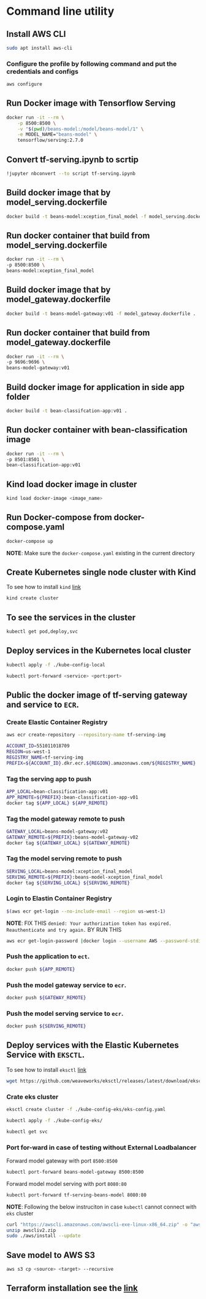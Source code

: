 # Command line utility

## Install AWS CLI

```bash
sudo apt install aws-cli
```

### Configure the profile by following command and put the credentials and configs

```bash
aws configure
```

## Run Docker image with Tensorflow Serving

```bash
docker run -it --rm \
    -p 8500:8500 \
    -v "$(pwd)/beans-model:/model/beans-model/1" \
    -e MODEL_NAME="beans-model" \
    tensorflow/serving:2.7.0
```

## Convert tf-serving.ipynb to scrtip

```bash
!jupyter nbconvert --to script tf-serving.ipynb
```

## Build docker image that by model_serving.dockerfile
```bash
docker build -t beans-model:xception_final_model -f model_serving.dockerfile .
```

## Run docker container that build from model_serving.dockerfile
```bash
docker run -it --rm \
-p 8500:8500 \
beans-model:xception_final_model
```

## Build docker image that by model_gateway.dockerfile
```bash
docker build -t beans-model-gateway:v01 -f model_gateway.dockerfile .
```

## Run docker container that build from model_gateway.dockerfile

```bash
docker run -it --rm \
-p 9696:9696 \
beans-model-gateway:v01
```

## Build docker image for application in side app folder

```bash
docker build -t bean-classifcation-app:v01 .
```

## Run docker container with bean-classification image

```bash
docker run -it --rm \
-p 8501:8501 \
bean-classification-app:v01
```

## Kind load docker image in cluster
```bash
kind load docker-image <image_name>
```

## Run Docker-compose from docker-compose.yaml

```bash
docker-compose up
```

**NOTE**: Make sure the `docker-compose.yaml` existing in the current directory

## Create Kubernetes single node cluster with Kind

To see how to install `kind` [link](https://kind.sigs.k8s.io/docs/user/quick-start/)


```bash
kind create cluster
```

## To see the services in the cluster

```bash
kubectl get pod,deploy,svc
```

## Deploy services in the Kubernetes local cluster 

```bash
kubectl apply -f ./kube-config-local
```


```bash
kubectl port-forward <service> <port:port>
```

## Public the docker image of tf-serving gateway and service to `ECR`.

### Create Elastic Container Registry

```bash
aws ecr create-repository --repository-name tf-serving-img
```


```bash
ACCOUNT_ID=551011018709
REGION=us-west-1
REGISTRY_NAME=tf-serving-img
PREFIX=${ACCOUNT_ID}.dkr.ecr.${REGION}.amazonaws.com/${REGISTRY_NAME}
```

### Tag the serving app to push

```bash
APP_LOCAL=bean-classification-app:v01
APP_REMOTE=${PREFIX}:bean-classification-app-v01
docker tag ${APP_LOCAL} ${APP_REMOTE}
```

### Tag the model gateway remote to push

```bash
GATEWAY_LOCAL=beans-model-gateway:v02
GATEWAY_REMOTE=${PREFIX}:beans-model-gateway-v02
docker tag ${GATEWAY_LOCAL} ${GATEWAY_REMOTE}
```

### Tag the model serving remote to push

```bash
SERVING_LOCAL=beans-model:xception_final_model
SERVING_REMOTE=${PREFIX}:beans-model-xception_final_model
docker tag ${SERVING_LOCAL} ${SERVING_REMOTE}
```

### Login to Elastin Container Registry

```bash
$(aws ecr get-login --no-include-email --region us-west-1)
```

**NOTE**: FIX THIS `denied: Your authorization token has expired. Reauthenticate and try again.` BY RUN THIS
 
```bash
aws ecr get-login-password |docker login --username AWS --password-stdin $IMAGE_PATH
```


### Push the application to `ect`.

```bash
docker push ${APP_REMOTE}
```

### Push the model gateway service to `ecr`.

```bash
docker push ${GATEWAY_REMOTE}
```

### Push the model serving service to `ecr`.

```bash
docker push ${SERVING_REMOTE}
```


## Deploy services with the Elastic Kubernetes Service with `EKSCTL`.

To see how to install `eksctl` [link](https://docs.aws.amazon.com/eks/latest/userguide/eksctl.html)

```bash
wget https://github.com/weaveworks/eksctl/releases/latest/download/eksctl_$(uname -s)_amd64.tar.gz | tar xzfv eksctl_Linux_amd64.tag.gz
```

### Crate eks cluster

```bash
eksctl create cluster -f ./kube-config-eks/eks-config.yaml
```

```bash
kubectl apply -f ./kube-config-eks/
```

```bash
kubectl get svc
```

### Port for-ward in case of testing without External Loadbalancer

Forward model gateway with port `8500:8500`

```bash
kubectl port-forward beans-model-gateway 8500:8500
```

Forward model model serving with port `8080:80`

```bash
kubectl port-forward tf-serving-beans-model 8080:80
```

**NOTE**: Following the below instruciton in case `kubectl` cannot connect with `eks` cluster

```bash
curl "https://awscli.amazonaws.com/awscli-exe-linux-x86_64.zip" -o "awscliv2.zip"
unzip awscliv2.zip
sudo ./aws/install --update
```

## Save model to AWS S3

```bash
aws s3 cp <source> <target> --recursive
```


## Terraform installation see the [link](https://developer.hashicorp.com/terraform/tutorials/aws-get-started/install-cli)



